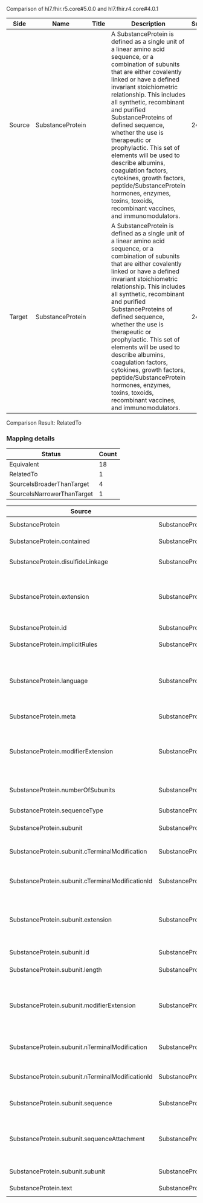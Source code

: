 Comparison of hl7.fhir.r5.core#5.0.0 and hl7.fhir.r4.core#4.0.1

| Side | Name | Title | Description | Snapshot | Differential |
| --- | --- | --- | --- | --- | --- |
| Source | SubstanceProtein |  | A SubstanceProtein is defined as a single unit of a linear amino acid sequence, or a combination of subunits that are either covalently linked or have a defined invariant stoichiometric relationship. This includes all synthetic, recombinant and purified SubstanceProteins of defined sequence, whether the use is therapeutic or prophylactic. This set of elements will be used to describe albumins, coagulation factors, cytokines, growth factors, peptide/SubstanceProtein hormones, enzymes, toxins, toxoids, recombinant vaccines, and immunomodulators. | 24 | 13 |
| Target | SubstanceProtein |  | A SubstanceProtein is defined as a single unit of a linear amino acid sequence, or a combination of subunits that are either covalently linked or have a defined invariant stoichiometric relationship. This includes all synthetic, recombinant and purified SubstanceProteins of defined sequence, whether the use is therapeutic or prophylactic. This set of elements will be used to describe albumins, coagulation factors, cytokines, growth factors, peptide/SubstanceProtein hormones, enzymes, toxins, toxoids, recombinant vaccines, and immunomodulators. | 24 | 13 |


Comparison Result: RelatedTo


### Mapping details

| Status | Count |
| ------ | ----- |
Equivalent | 18 |
RelatedTo | 1 |
SourceIsBroaderThanTarget | 4 |
SourceIsNarrowerThanTarget | 1 |


| Source | Target | Status | Message |
| ------ | ------ | ------ | ------- |
| SubstanceProtein | SubstanceProtein | Equivalent | R5 `SubstanceProtein` maps as Equivalent to R4 `SubstanceProtein` |
| SubstanceProtein.contained | SubstanceProtein.contained | Equivalent | R5 `SubstanceProtein.contained` maps as Equivalent to R4 `SubstanceProtein.contained` |
| SubstanceProtein.disulfideLinkage | SubstanceProtein.disulfideLinkage | Equivalent | R5 `SubstanceProtein.disulfideLinkage` maps as Equivalent to R4 `SubstanceProtein.disulfideLinkage` |
| SubstanceProtein.extension | SubstanceProtein.extension | SourceIsBroaderThanTarget | R5 `SubstanceProtein.extension` maps as SourceIsBroaderThanTarget to R4 `SubstanceProtein.extension` - extension has change due to type change: R5 `extension` `Extension` maps as SourceIsBroaderThanTarget for R4 `extension` |
| SubstanceProtein.id | SubstanceProtein.id | Equivalent | R5 `SubstanceProtein.id` maps as Equivalent to R4 `SubstanceProtein.id` |
| SubstanceProtein.implicitRules | SubstanceProtein.implicitRules | Equivalent | R5 `SubstanceProtein.implicitRules` maps as Equivalent to R4 `SubstanceProtein.implicitRules` |
| SubstanceProtein.language | SubstanceProtein.language | SourceIsNarrowerThanTarget | R5 `SubstanceProtein.language` maps as SourceIsNarrowerThanTarget to R4 `SubstanceProtein.language` - language changed the binding strength from Required to Preferred; language has change due to type change: R5 `language` `code` maps as SourceIsNarrowerThanTarget for R4 `language` |
| SubstanceProtein.meta | SubstanceProtein.meta | Equivalent | R5 `SubstanceProtein.meta` maps as Equivalent to R4 `SubstanceProtein.meta` |
| SubstanceProtein.modifierExtension | SubstanceProtein.modifierExtension | SourceIsBroaderThanTarget | R5 `SubstanceProtein.modifierExtension` maps as SourceIsBroaderThanTarget to R4 `SubstanceProtein.modifierExtension` - modifierExtension has change due to type change: R5 `modifierExtension` `Extension` maps as SourceIsBroaderThanTarget for R4 `modifierExtension` |
| SubstanceProtein.numberOfSubunits | SubstanceProtein.numberOfSubunits | Equivalent | R5 `SubstanceProtein.numberOfSubunits` maps as Equivalent to R4 `SubstanceProtein.numberOfSubunits` |
| SubstanceProtein.sequenceType | SubstanceProtein.sequenceType | Equivalent | R5 `SubstanceProtein.sequenceType` maps as Equivalent to R4 `SubstanceProtein.sequenceType` |
| SubstanceProtein.subunit | SubstanceProtein.subunit | Equivalent | R5 `SubstanceProtein.subunit` maps as Equivalent to R4 `SubstanceProtein.subunit` |
| SubstanceProtein.subunit.cTerminalModification | SubstanceProtein.subunit.cTerminalModification | Equivalent | R5 `SubstanceProtein.subunit.cTerminalModification` maps as Equivalent to R4 `SubstanceProtein.subunit.cTerminalModification` |
| SubstanceProtein.subunit.cTerminalModificationId | SubstanceProtein.subunit.cTerminalModificationId | Equivalent | R5 `SubstanceProtein.subunit.cTerminalModificationId` maps as Equivalent to R4 `SubstanceProtein.subunit.cTerminalModificationId` |
| SubstanceProtein.subunit.extension | SubstanceProtein.subunit.extension | SourceIsBroaderThanTarget | R5 `SubstanceProtein.subunit.extension` maps as SourceIsBroaderThanTarget to R4 `SubstanceProtein.subunit.extension` - extension has change due to type change: R5 `extension` `Extension` maps as SourceIsBroaderThanTarget for R4 `extension` |
| SubstanceProtein.subunit.id | SubstanceProtein.subunit.id | Equivalent | R5 `SubstanceProtein.subunit.id` maps as Equivalent to R4 `SubstanceProtein.subunit.id` |
| SubstanceProtein.subunit.length | SubstanceProtein.subunit.length | Equivalent | R5 `SubstanceProtein.subunit.length` maps as Equivalent to R4 `SubstanceProtein.subunit.length` |
| SubstanceProtein.subunit.modifierExtension | SubstanceProtein.subunit.modifierExtension | SourceIsBroaderThanTarget | R5 `SubstanceProtein.subunit.modifierExtension` maps as SourceIsBroaderThanTarget to R4 `SubstanceProtein.subunit.modifierExtension` - modifierExtension has change due to type change: R5 `modifierExtension` `Extension` maps as SourceIsBroaderThanTarget for R4 `modifierExtension` |
| SubstanceProtein.subunit.nTerminalModification | SubstanceProtein.subunit.nTerminalModification | Equivalent | R5 `SubstanceProtein.subunit.nTerminalModification` maps as Equivalent to R4 `SubstanceProtein.subunit.nTerminalModification` |
| SubstanceProtein.subunit.nTerminalModificationId | SubstanceProtein.subunit.nTerminalModificationId | Equivalent | R5 `SubstanceProtein.subunit.nTerminalModificationId` maps as Equivalent to R4 `SubstanceProtein.subunit.nTerminalModificationId` |
| SubstanceProtein.subunit.sequence | SubstanceProtein.subunit.sequence | Equivalent | R5 `SubstanceProtein.subunit.sequence` maps as Equivalent to R4 `SubstanceProtein.subunit.sequence` |
| SubstanceProtein.subunit.sequenceAttachment | SubstanceProtein.subunit.sequenceAttachment | RelatedTo | R5 `SubstanceProtein.subunit.sequenceAttachment` maps as RelatedTo to R4 `SubstanceProtein.subunit.sequenceAttachment` - sequenceAttachment has change due to type change: R5 `sequenceAttachment` `Attachment` maps as RelatedTo for R4 `sequenceAttachment` |
| SubstanceProtein.subunit.subunit | SubstanceProtein.subunit.subunit | Equivalent | R5 `SubstanceProtein.subunit.subunit` maps as Equivalent to R4 `SubstanceProtein.subunit.subunit` |
| SubstanceProtein.text | SubstanceProtein.text | Equivalent | R5 `SubstanceProtein.text` maps as Equivalent to R4 `SubstanceProtein.text` |

